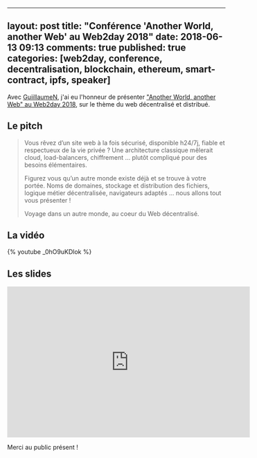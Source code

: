 
---
layout: post
title: "Conférence 'Another World, another Web' au Web2day 2018"
date: 2018-06-13 09:13
comments: true
published: true
categories: [web2day, conference, decentralisation, blockchain, ethereum, smart-contract, ipfs, speaker]
---

Avec [GuiillaumeN](https://twitter.com/guiillaumeN), j'ai eu l'honneur de présenter ["Another World, another Web" au Web2day 2018](https://web2day.co/evenements/another-world-another-web/), sur le thème du web décentralisé et distribué.

## Le pitch

> Vous rêvez d’un site web à la fois sécurisé, disponible h24/7j, fiable et respectueux de la vie privée ?
> Une architecture classique mêlerait cloud, load-balancers, chiffrement … plutôt compliqué pour des besoins élémentaires.
>
> Figurez vous qu’un autre monde existe déjà et se trouve à votre portée. Noms de domaines, stockage et distribution des fichiers, logique métier décentralisée, navigateurs adaptés … nous allons tout vous présenter !
>
> Voyage dans un autre monde, au coeur du Web décentralisé.

## La vidéo

{% youtube _0hO9uKDlok %}

## Les slides

<iframe src="https://docs.google.com/presentation/d/e/2PACX-1vTVdjK6h78FPaYWS9C8d4In_LJt8dkaxe1RW2rkY6oUbF3nwDd9VH7jBVD2zU2hfD5BSSR1GtsCU7_Z/embed?start=false&loop=false&delayms=60000" frameborder="0" width="560" height="349" allowfullscreen="true" mozallowfullscreen="true" webkitallowfullscreen="true"></iframe>

Merci au public présent !
